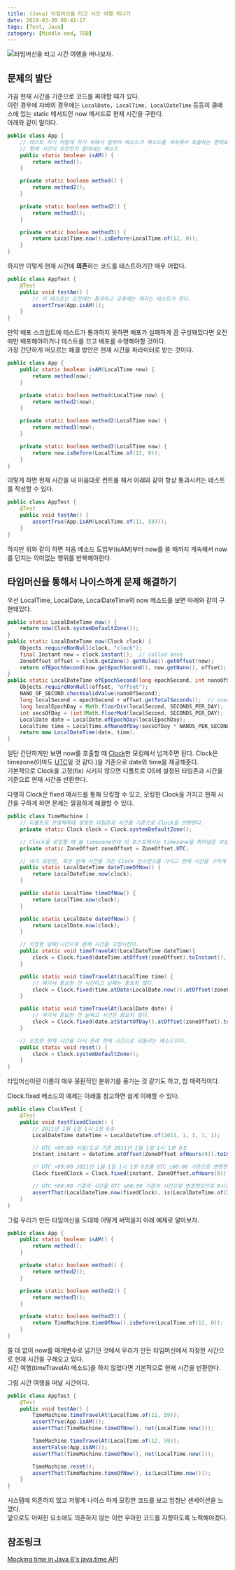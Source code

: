 ```yaml
---
title: (Java) 타임머신을 타고 시간 여행 떠나기
date: 2018-03-30 00:41:17
tags: [Test, Java]
category: [Middle-end, TDD]
---
```

![타임머신을 타고 시간 여행을 떠나보자.](/images/mock-time-with-time-machine/thumb.png)  

## 문제의 발단
가끔 현재 시간을 기준으로 코드를 짜야할 때가 있다.  
이런 경우에 자바의 경우에는 `LocalDate, LocalTime, LocalDateTime` 등등의 클래스에 있는 static 메서드인 now 메서드로 현재 시간을 구한다.  
아래와 같이 말이다.  

```java
public class App {
    // 테스트 하기 어렵게 하기 위해서 일부러 메소드가 메소드를 계속해서 호출하는 형태로 작성함.
    // 현재 시간이 오전인지 알아내는 메소드
    public static boolean isAM() {
        return method();
    }

    private static boolean method() {
        return method2();
    }

    private static boolean method2() {
        return method3();
    }

    private static boolean method3() {
        return LocalTime.now().isBefore(LocalTime.of(12, 0));
    }
}
```

하지만 이렇게 현재 시간에 **의존**하는 코드를 테스트하기란 매우 어렵다.  
```java
public class AppTest {
    @Test
    public void testAm() {
        // 이 테스트는 오전에는 통과하고 오후에는 깨지는 테스트가 된다.
        assertTrue(App.isAM());
    }
}
```

만약 배포 스크립트에 테스트가 통과하지 못하면 배포가 실패하게 끔 구성돼있다면 오전에만 배포해야하거나 테스트를 끄고 배포를 수행해야할 것이다.  
가장 간단하게 떠오르는 해결 방안은 현재 시간을 파라미터로 받는 것이다.  

```java
public class App {
    public static boolean isAM(LocalTime now) {
        return method(now);
    }

    private static boolean method(LocalTime now) {
        return method2(now);
    }

    private static boolean method2(LocalTime now) {
        return method3(now);
    }

    private static boolean method3(LocalTime now) {
        return now.isBefore(LocalTime.of(12, 0));
    }
}
```

이렇게 하면 현재 시간을 내 마음대로 컨트롤 해서 아래와 같이 항상 통과시키는 테스트를 작성할 수 있다.  
```java
public class AppTest {
    @Test
    public void testAm() {
        assertTrue(App.isAM(LocalTime.of(11, 59)));
    }
}
```

하지만 위와 같이 하면 처음 메소드 도입부(isAM)부터 now를 쓸 때까지 계속해서 now를 던지는 의미없는 행위를 반복해야한다.  

## 타임머신을 통해서 나이스하게 문제 해결하기
우선 LocalTime, LocalDate, LocalDateTime의 now 메소드를 보면 아래와 같이 구현돼있다.  
```java
public static LocalDateTime now() {
    return now(Clock.systemDefaultZone());
}
public static LocalDateTime now(Clock clock) {
    Objects.requireNonNull(clock, "clock");
    final Instant now = clock.instant();  // called once
    ZoneOffset offset = clock.getZone().getRules().getOffset(now);
    return ofEpochSecond(now.getEpochSecond(), now.getNano(), offset);
}
public static LocalDateTime ofEpochSecond(long epochSecond, int nanoOfSecond, ZoneOffset offset) {
    Objects.requireNonNull(offset, "offset");
    NANO_OF_SECOND.checkValidValue(nanoOfSecond);
    long localSecond = epochSecond + offset.getTotalSeconds();  // overflow caught later
    long localEpochDay = Math.floorDiv(localSecond, SECONDS_PER_DAY);
    int secsOfDay = (int)Math.floorMod(localSecond, SECONDS_PER_DAY);
    LocalDate date = LocalDate.ofEpochDay(localEpochDay);
    LocalTime time = LocalTime.ofNanoOfDay(secsOfDay * NANOS_PER_SECOND + nanoOfSecond);
    return new LocalDateTime(date, time);
}
```
일단 간단하게만 보면 now를 호출할 때 [Clock](https://docs.oracle.com/javase/8/docs/api/java/time/Clock.html)만 모킹해서 넘겨주면 된다.
Clock은 timezone(아마도 [UTC](https://ko.wikipedia.org/wiki/%ED%98%91%EC%A0%95_%EC%84%B8%EA%B3%84%EC%8B%9C)일 것 같다.)을 기준으로 date와 time을 제공해준다.  
기본적으로 Clock을 고정(fix) 시키지 않으면 디폴트로 OS에 설정된 타임존과 시간을 기준으로 현재 시간을 반환한다.  

다행히 Clock은 fixed 메서드를 통해 모킹할 수 있고, 모킹한 Clock을 가지고 현재 시간을 구하게 하면 문제는 깔끔하게 해결할 수 있다.  
```java
public class TimeMachine {
    // 디폴트로 운영체제에 설정된 타임존과 시간을 기준으로 Clock을 반환한다.
    private static Clock clock = Clock.systemDefaultZone();

    // Clock을 모킹할 때 쓸 timezone인데 이 포스트에서는 timezone을 뛰어넘은 모킹은 다루지 않으므로 운영체제에 설정된 UTC 타임존을 사용하겠다.
    private static ZoneOffset zoneOffset = ZoneOffset.UTC;

    // 내가 모킹한, 혹은 현재 시간을 가진 Clock 인스턴스를 가지고 현재 시간을 구하게 된다.
    public static LocalDateTime dateTimeOfNow() {
        return LocalDateTime.now(clock);
    }

    public static LocalTime timeOfNow() {
        return LocalTime.now(clock);
    }

    public static LocalDate dateOfNow() {
        return LocalDate.now(clock);
    }

    // 지정한 날짜/시간으로 현재 시간을 고정시킨다.
    public static void timeTravelAt(LocalDateTime dateTime){
        clock = Clock.fixed(dateTime.atOffset(zoneOffset).toInstant(), zoneOffset);
    }

    public static void timeTravelAt(LocalTime time) {
        // 여기서 중요한 건 시간이고 날짜는 중요치 않다.
        clock = Clock.fixed(time.atDate(LocalDate.now()).atOffset(zoneOffset).toInstant(), zoneOffset);
    }

    public static void timeTravelAt(LocalDate date) {
        // 여기서 중요한 건 날짜고 시간은 중요치 않다.
        clock = Clock.fixed(date.atStartOfDay().atOffset(zoneOffset).toInstant(), zoneOffset);
    }

    // 모킹한 현재 시간을 다시 원래 현재 시간으로 되돌리는 메소드이다.
    public static void reset() {
        clock = Clock.systemDefaultZone();
    }
}
```
타임머신이란 이름이 매우 몽환적인 분위기를 풍기는 것 같기도 하고, 참 매력적이다.  

Clock.fixed 메소드의 예제는 아래를 참고하면 쉽게 이해할 수 있다.  
```java
public class ClockTest {
    @Test
    public void testFixedClock() {
        // 2011년 1월 1일 1시 1분 0초
        LocalDateTime dateTime = LocalDateTime.of(2011, 1, 1, 1, 1);

        // UTC +09:00 서울/도쿄 기준 2011년 1월 1일 1시 1분 0초
        Instant instant = dateTime.atOffset(ZoneOffset.ofHours(9)).toInstant();

        // UTC +09:00 2011년 1월 1일 1시 1분 0초를 UTC ±00:00 기준으로 변환한 Clock
        Clock fixedClock = Clock.fixed(instant, ZoneOffset.ofHours(0));

        // UTC +09:00 기준의 시간을 UTC ±00:00 기준의 시간으로 변경했으므로 9시간만 빼면 된다.
        assertThat(LocalDateTime.now(fixedClock), is(LocalDateTime.of(2010, 12, 31, 16, 1)));
    }
}
```
  
그럼 우리가 만든 타임머신을 도대체 어떻게 써먹을지 아래 예제로 알아보자.  

```java
public class App {
    public static boolean isAM() {
        return method();
    }

    private static boolean method() {
        return method2();
    }

    private static boolean method2() {
        return method3();
    }

    private static boolean method3() {
        return TimeMachine.timeOfNow().isBefore(LocalTime.of(12, 0));
    }
}
```

쓸 데 없이 now를 매개변수로 넘기던 것에서 우리가 만든 타임머신에서 지정한 시간으로 현재 시간을 구해오고 있다.  
시간 여행(timeTravelAt 메소드)을 하지 않았다면 기본적으로 현재 시간을 반환한다.  

그럼 시간 여행을 떠날 시간이다.  
```java
public class AppTest {
    @Test
    public void testAm() {
        TimeMachine.timeTravelAt(LocalTime.of(11, 59));
        assertTrue(App.isAM());
        assertThat(TimeMachine.timeOfNow(), not(LocalTime.now()));

        TimeMachine.timeTravelAt(LocalTime.of(12, 59));
        assertFalse(App.isAM());
        assertThat(TimeMachine.timeOfNow(), not(LocalTime.now()));

        TimeMachine.reset();
        assertThat(TimeMachine.timeOfNow(), is(LocalTime.now()));
    }
}
```
시스템에 의존하지 않고 저렇게 나이스 하게 모킹한 코드를 보고 엄청난 센세이션을 느꼈다.  
앞으로도 어떠한 요소에도 의존하지 않는 이런 우아한 코드를 지향하도록 노력해야겠다.

## 참조링크
[Mocking time in Java 8's java.time API](https://stackoverflow.com/a/29360514/8778461)